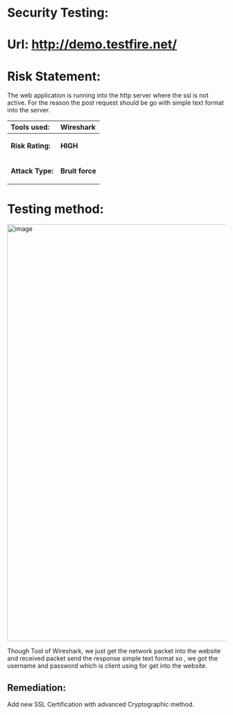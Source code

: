 # Security Testing:
# Url: <http://demo.testfire.net/>
# Risk Statement:
The web application  is running into the http server where the ssl is not active. For the reason the post   request should be go with simple text format into the server.  


|**Tools used:**|Wireshark |
| :- | :- |
|<p>**Risk Rating:**  </p><p></p>|<p>**HIGH** </p><p></p>|
|<p>**Attack Type:**</p><p></p>|<p>**Bruit force** </p><p></p>|

# **Testing  method:** 
   <img width="962" alt="image" src="https://user-images.githubusercontent.com/65080702/177790843-a77a7926-4d67-437c-8666-28b307d62dd9.png">

Though Tool of Wireshark, we just get the network packet into the website and  received packet send the response simple text format so , we got the username and password which is client using for get into the website. 

## Remediation:
Add new  SSL Certification with advanced Cryptographic method. 


